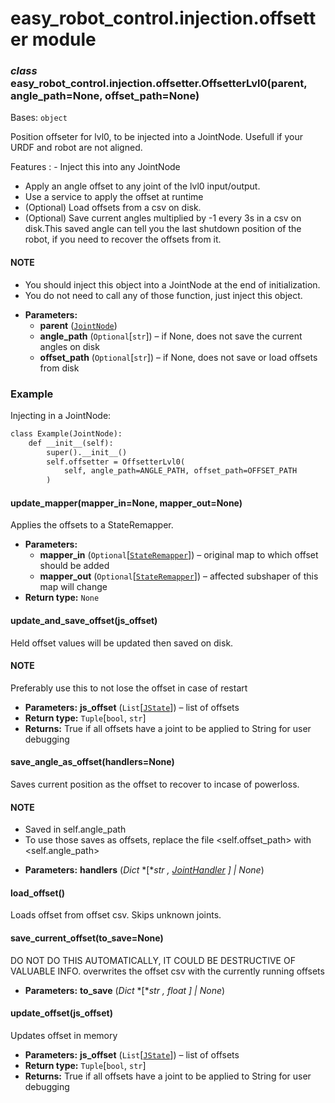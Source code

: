 # easy_robot_control.injection.offsetter module

### *class* easy_robot_control.injection.offsetter.OffsetterLvl0(parent, angle_path=None, offset_path=None)

Bases: `object`

Position offseter for lvl0, to be injected into a JointNode.
Usefull if your URDF and robot are not aligned.

Features
: - Inject this into any JointNode
  - Apply an angle offset to any joint of the lvl0 input/output.
  - Use a service to apply the offset at runtime
  - (Optional) Load offsets from a csv on disk.
  - (Optional) Save current angles multiplied by -1 every 3s in a csv on disk.This saved angle can tell you the last shutdown position of the robot, if you need to recover the offsets from it.

#### NOTE
- You should inject this object into a JointNode at the end of initialization.
- You do not need  to call any of those function, just inject this object.

* **Parameters:**
  * **parent** ([`JointNode`](easy_robot_control.joint_state_interface.md#easy_robot_control.joint_state_interface.JointNode))
  * **angle_path** (`Optional`[`str`]) – if None, does not save the current angles on disk
  * **offset_path** (`Optional`[`str`]) – if None, does not save or load offsets from disk

### Example

Injecting in a JointNode:

```default
class Example(JointNode):
    def __init__(self):
        super().__init__()
        self.offsetter = OffsetterLvl0(
            self, angle_path=ANGLE_PATH, offset_path=OFFSET_PATH
        )
```

#### update_mapper(mapper_in=None, mapper_out=None)

Applies the offsets to a StateRemapper.

* **Parameters:**
  * **mapper_in** (`Optional`[[`StateRemapper`](easy_robot_control.utils.state_remaper.md#easy_robot_control.utils.state_remaper.StateRemapper)]) – original map to which offset should be added
  * **mapper_out** (`Optional`[[`StateRemapper`](easy_robot_control.utils.state_remaper.md#easy_robot_control.utils.state_remaper.StateRemapper)]) – affected subshaper of this map will change
* **Return type:**
  `None`

#### update_and_save_offset(js_offset)

Held offset values will be updated then saved on disk.

#### NOTE
Preferably use this to not lose the offset in case of restart

* **Parameters:**
  **js_offset** (`List`[[`JState`](easy_robot_control.utils.joint_state_util.md#easy_robot_control.utils.joint_state_util.JState)]) – list of offsets
* **Return type:**
  `Tuple`[`bool`, `str`]
* **Returns:**
  True if all offsets have a joint to be applied to
  String for user debugging

#### save_angle_as_offset(handlers=None)

Saves current position as the offset to recover to incase of powerloss.

#### NOTE
- Saved in self.angle_path
- To use those saves as offsets, replace the file <self.offset_path> with <self.angle_path>

* **Parameters:**
  **handlers** (*Dict* *[**str* *,* [*JointHandler*](easy_robot_control.joint_state_interface.md#easy_robot_control.joint_state_interface.JointHandler) *]*  *|* *None*)

#### load_offset()

Loads offset from offset csv. Skips unknown joints.

#### save_current_offset(to_save=None)

DO NOT DO THIS AUTOMATICALLY, IT COULD BE DESTRUCTIVE OF VALUABLE INFO.
overwrites the offset csv with the currently running offsets

* **Parameters:**
  **to_save** (*Dict* *[**str* *,* *float* *]*  *|* *None*)

#### update_offset(js_offset)

Updates offset in memory

* **Parameters:**
  **js_offset** (`List`[[`JState`](easy_robot_control.utils.joint_state_util.md#easy_robot_control.utils.joint_state_util.JState)]) – list of offsets
* **Return type:**
  `Tuple`[`bool`, `str`]
* **Returns:**
  True if all offsets have a joint to be applied to
  String for user debugging

